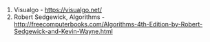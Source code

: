 1. Visualgo - https://visualgo.net/
2. Robert Sedgewick, Algorithms - http://freecomputerbooks.com/Algorithms-4th-Edition-by-Robert-Sedgewick-and-Kevin-Wayne.html
